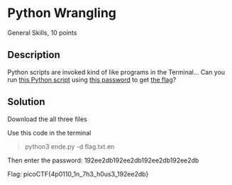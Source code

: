 # Python Wrangling
General Skills, 10 points
## Description
Python scripts are invoked kind of like programs in the Terminal... Can you run [this Python script](./https://mercury.picoctf.net/static/5c4c0cbfbc149f3b0fc55c26f36ee707/ende.py) using [this password](./https://mercury.picoctf.net/static/5c4c0cbfbc149f3b0fc55c26f36ee707/pw.txt) to get [the flag](./https://mercury.picoctf.net/static/5c4c0cbfbc149f3b0fc55c26f36ee707/flag.txt.en)?
## Solution
Download the all three files

Use this code in the terminal

>python3 ende.py -d flag.txt.en

Then enter the password: 192ee2db192ee2db192ee2db192ee2db

Flag: picoCTF{4p0110_1n_7h3_h0us3_192ee2db}
